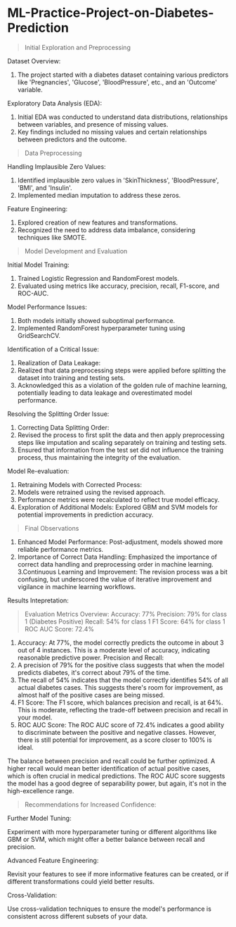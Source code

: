 # ML-Practice-Project-on-Diabetes-Prediction
>Initial Exploration and Preprocessing

Dataset Overview:
1. The project started with a diabetes dataset containing various predictors like 'Pregnancies', 'Glucose', 'BloodPressure', etc., and an 'Outcome' variable.

Exploratory Data Analysis (EDA):
1. Initial EDA was conducted to understand data distributions, relationships between variables, and presence of missing values.
2. Key findings included no missing values and certain relationships between predictors and the outcome.

>Data Preprocessing

Handling Implausible Zero Values:
1. Identified implausible zero values in 'SkinThickness', 'BloodPressure', 'BMI', and 'Insulin'.
2. Implemented median imputation to address these zeros.

Feature Engineering:
1. Explored creation of new features and transformations.
2. Recognized the need to address data imbalance, considering techniques like SMOTE.

>Model Development and Evaluation

Initial Model Training:
1. Trained Logistic Regression and RandomForest models.
2. Evaluated using metrics like accuracy, precision, recall, F1-score, and ROC-AUC.

Model Performance Issues:
1. Both models initially showed suboptimal performance.
2. Implemented RandomForest hyperparameter tuning using GridSearchCV.

Identification of a Critical Issue:
1. Realization of Data Leakage:
2. Realized that data preprocessing steps were applied before splitting the dataset into training and testing sets.
3. Acknowledged this as a violation of the golden rule of machine learning, potentially leading to data leakage and overestimated model performance.

Resolving the Splitting Order Issue:
1. Correcting Data Splitting Order:
2. Revised the process to first split the data and then apply preprocessing steps like imputation and scaling separately on training and testing sets.
3. Ensured that information from the test set did not influence the training process, thus maintaining the integrity of the evaluation.

Model Re-evaluation:
1. Retraining Models with Corrected Process:
2. Models were retrained using the revised approach.
3. Performance metrics were recalculated to reflect true model efficacy.
4. Exploration of Additional Models: Explored GBM and SVM models for potential improvements in prediction accuracy.

>Final Observations
1. Enhanced Model Performance: Post-adjustment, models showed more reliable performance metrics.
2. Importance of Correct Data Handling: Emphasized the importance of correct data handling and preprocessing order in machine learning.
3.Continuous Learning and Improvement: The revision process was a bit confusing, but underscored the value of iterative improvement and vigilance in machine learning workflows.

Results Intepretation:
>Evaluation Metrics Overview:
>Accuracy: 77%
>Precision: 79% for class 1 (Diabetes Positive)
>Recall: 54% for class 1
>F1 Score: 64% for class 1
>ROC AUC Score: 72.4%

1. Accuracy: At 77%, the model correctly predicts the outcome in about 3 out of 4 instances. This is a moderate level of accuracy, indicating reasonable predictive power.
Precision and Recall:
2. A precision of 79% for the positive class suggests that when the model predicts diabetes, it's correct about 79% of the time.
3. The recall of 54% indicates that the model correctly identifies 54% of all actual diabetes cases. This suggests there's room for improvement, as almost half of the positive cases are being missed.
4. F1 Score: The F1 score, which balances precision and recall, is at 64%. This is moderate, reflecting the trade-off between precision and recall in your model.
5. ROC AUC Score: The ROC AUC score of 72.4% indicates a good ability to discriminate between the positive and negative classes. However, there is still potential for improvement, as a score closer to 100% is ideal.

The balance between precision and recall could be further optimized. A higher recall would mean better identification of actual positive cases, which is often crucial in medical predictions. The ROC AUC score suggests the model has a good degree of separability power, but again, it's not in the high-excellence range.

>Recommendations for Increased Confidence:

Further Model Tuning:

Experiment with more hyperparameter tuning or different algorithms like GBM or SVM, which might offer a better balance between recall and precision.

Advanced Feature Engineering:

Revisit your features to see if more informative features can be created, or if different transformations could yield better results.

Cross-Validation:

Use cross-validation techniques to ensure the model's performance is consistent across different subsets of your data.